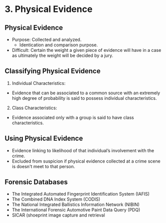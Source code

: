 # 3. Physical Evidence

Physical Evidence
-----------------
- Purpose: Collected and analyzed.
  - Identication and comparison purpose.
- Difficult: Certain the weight a given piece of evidence will have in a case as ultimately the weight will be decided by a jury.

Classifying Physical Evidence
-----------------------------
1. Individual Characteristics: 
  - Evidence that can be associated to a common source with an extremely high degree of probability is said to possess individual characteristics.
2. Class Characteristics:
- Evidence associated only with a group is said to have class characteristics.


Using Physical Evidence
------------------------
- Evidence linking to likelihood of that individual’s involvement with the crime.
- Excluded from suspicion if physical evidence collected at a crime scene is doesn't meet to that person.

Forensic Databases
------------------
- The Integrated Automated Fingerprint Identification System (IAFIS)
- The Combined DNA Index System (CODIS)
- The National Integrated Ballistics Information Network (NIBIN)
- The International Forensic Automotive Paint Data Query (PDQ)
- SICAR (shoeprint image capture and retrieval
